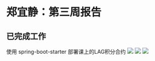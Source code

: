 # 郑宜静：第三周报告

## 已完成工作

使用 spring-boot-starter 部署课上的LAG积分合约
![](http://ww1.sinaimg.cn/large/7b19d4ddgy1g46evqxt1pj21c70bxjsl.jpg)
![](http://ww1.sinaimg.cn/large/7b19d4ddgy1g46evqyexfj210207dwf2.jpg)
![](http://ww1.sinaimg.cn/large/7b19d4ddgy1g46evqzf09j21gr08wwfd.jpg)